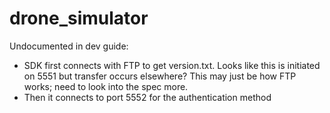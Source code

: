drone_simulator
===============

Undocumented in dev guide:
- SDK first connects with FTP to get version.txt. Looks like this is initiated on 5551 but transfer occurs elsewhere? This may just be how FTP works; need to look into the spec more.
- Then it connects to port 5552 for the authentication method
